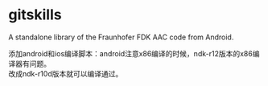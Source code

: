# gitskills
A standalone library of the Fraunhofer FDK AAC code from Android.	

添加android和ios编译脚本：android注意x86编译的时候，ndk-r12版本的x86编译器有问题。  
改成ndk-r10d版本就可以编译通过。
